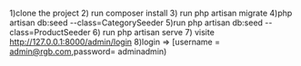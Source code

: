 1)clone the project
2) run composer install
3) run php artisan migrate
4)php artisan db:seed --class=CategorySeeder
5)run php artisan db:seed --class=ProductSeeder
6) run php artisan serve
7) visite http://127.0.0.1:8000/admin/login
8)login => [username = admin@rgb.com,password= adminadmin)
